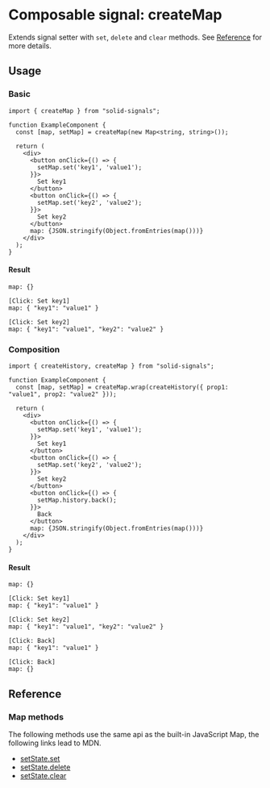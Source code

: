 # Composable signal: createMap

Extends signal setter with `set`, `delete` and `clear` methods. See [Reference](#reference) for more details.

## Usage

### Basic

```tsx
import { createMap } from "solid-signals";

function ExampleComponent {
  const [map, setMap] = createMap(new Map<string, string>());

  return (
    <div>
      <button onClick={() => {
        setMap.set('key1', 'value1');
      }}>
        Set key1
      </button>
      <button onClick={() => {
        setMap.set('key2', 'value2');
      }}>
        Set key2
      </button>
      map: {JSON.stringify(Object.fromEntries(map()))}
    </div>
  );
}
```

#### Result

```
map: {}

[Click: Set key1]
map: { "key1": "value1" }

[Click: Set key2]
map: { "key1": "value1", "key2": "value2" }
```

### Composition

```tsx
import { createHistory, createMap } from "solid-signals";

function ExampleComponent {
  const [map, setMap] = createMap.wrap(createHistory({ prop1: "value1", prop2: "value2" }));

  return (
    <div>
      <button onClick={() => {
        setMap.set('key1', 'value1');
      }}>
        Set key1
      </button>
      <button onClick={() => {
        setMap.set('key2', 'value2');
      }}>
        Set key2
      </button>
      <button onClick={() => {
        setMap.history.back();
      }}>
        Back
      </button>
      map: {JSON.stringify(Object.fromEntries(map()))}
    </div>
  );
}
```

#### Result

```
map: {}

[Click: Set key1]
map: { "key1": "value1" }

[Click: Set key2]
map: { "key1": "value1", "key2": "value2" }

[Click: Back]
map: { "key1": "value1" }

[Click: Back]
map: {}
```

## Reference

### Map methods

The following methods use the same api as the built-in JavaScript Map, the following links lead to MDN.

- [setState.set](https://developer.mozilla.org/en-US/docs/Web/JavaScript/Reference/Global_Objects/Map/set)
- [setState.delete](https://developer.mozilla.org/en-US/docs/Web/JavaScript/Reference/Global_Objects/Map/delete)
- [setState.clear](https://developer.mozilla.org/en-US/docs/Web/JavaScript/Reference/Global_Objects/Map/clear)
